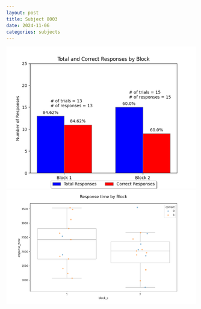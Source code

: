 ```yaml
---
layout: post
title: Subject 8003
date: 2024-11-06
categories: subjects
---
```


![](data/8003/run-12/8003_ATS_responses.png)
![](data/8003/run-12/8003_ATS_rt.png)
